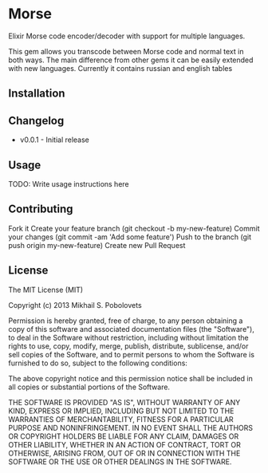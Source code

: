# Morse

Elixir Morse code encoder/decoder with support for multiple languages.

This gem allows you transcode between Morse code and normal text in both ways.
The main difference from other gems it can be easily extended with new languages.
Currently it contains russian and english tables


## Installation



## Changelog

* v0.0.1 - Initial release


## Usage

TODO: Write usage instructions here


## Contributing

Fork it
Create your feature branch (git checkout -b my-new-feature)
Commit your changes (git commit -am 'Add some feature')
Push to the branch (git push origin my-new-feature)
Create new Pull Request


## License

The MIT License (MIT)

Copyright (c) 2013 Mikhail S. Pobolovets

Permission is hereby granted, free of charge, to any person obtaining a copy of this software
and associated documentation files (the "Software"), to deal in the Software without restriction,
including without limitation the rights to use, copy, modify, merge, publish, distribute,
sublicense, and/or sell copies of the Software, and to permit persons to whom the Software is
furnished to do so, subject to the following conditions:

The above copyright notice and this permission notice shall be included in all copies or
substantial portions of the Software.

THE SOFTWARE IS PROVIDED "AS IS", WITHOUT WARRANTY OF ANY KIND, EXPRESS OR IMPLIED, INCLUDING BUT
NOT LIMITED TO THE WARRANTIES OF MERCHANTABILITY, FITNESS FOR A PARTICULAR PURPOSE AND NONINFRINGEMENT.
IN NO EVENT SHALL THE AUTHORS OR COPYRIGHT HOLDERS BE LIABLE FOR ANY CLAIM, DAMAGES OR OTHER LIABILITY,
WHETHER IN AN ACTION OF CONTRACT, TORT OR OTHERWISE, ARISING FROM, OUT OF OR IN CONNECTION WITH THE
SOFTWARE OR THE USE OR OTHER DEALINGS IN THE SOFTWARE.